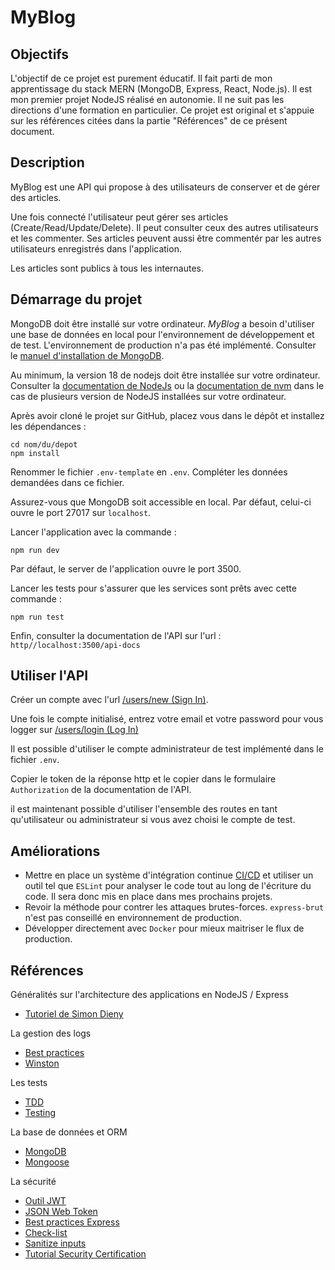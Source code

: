 # MyBlog

## Objectifs

L'objectif de ce projet est purement éducatif. Il fait parti de mon apprentissage du stack MERN (MongoDB, Express, React, Node.js). Il est mon premier projet NodeJS réalisé en autonomie. Il ne suit pas les directions d'une formation en particulier. Ce projet est original et s'appuie sur les références citées dans la partie "Références" de ce présent document.

## Description

MyBlog est une API qui propose à des utilisateurs de conserver et de gérer des articles.

Une fois connecté l'utilisateur peut gérer ses articles (Create/Read/Update/Delete). Il peut consulter ceux des autres utilisateurs et les commenter. Ses articles peuvent aussi être commentér par les autres utilisateurs enregistrés dans l'application.

Les articles sont publics à tous les internautes.

## Démarrage du projet

MongoDB doit être installé sur votre ordinateur. *MyBlog* a besoin d'utiliser une base de données en local pour l'environnement de développement et de test. L'environnement de production n'a pas été implémenté. Consulter le [manuel d'installation de MongoDB](https://www.mongodb.com/docs/manual/administration/install-community/).

Au minimum, la version 18 de nodejs doit être installée sur votre ordinateur. Consulter la [documentation de NodeJs](https://nodejs.org/en/download/) ou la [documentation de nvm](https://www.linode.com/docs/guides/how-to-install-use-node-version-manager-nvm/) dans le cas de plusieurs version de NodeJS installées sur votre ordinateur.

Après avoir cloné le projet sur GitHub, placez vous dans le dépôt et installez les dépendances :

```shell
cd nom/du/depot
npm install
```

Renommer le fichier `.env-template` en `.env`. Compléter les données demandées dans ce fichier.

Assurez-vous que MongoDB soit accessible en local. Par défaut, celui-ci ouvre le port 27017 sur `localhost`.  

Lancer l'application avec la commande :

```shell
npm run dev
```

Par défaut, le server de l'application ouvre le port 3500.

Lancer les tests pour s'assurer que les services sont prêts avec cette commande :

```shell
npm run test
```

Enfin, consulter la documentation de l'API sur l'url : `http//localhost:3500/api-docs`

## Utiliser l'API

Créer un compte avec l'url [/users/new (Sign In)](http//localhost:3500/api-docs/#/Users/post_users_new).

Une fois le compte initialisé, entrez votre email et votre password pour vous logger sur [/users/login (Log In)](http//localhost:3500/api-docs/#/Users/post_users_new)

Il est possible d'utiliser le compte administrateur de test implémenté dans le fichier `.env`.

Copier le token de la réponse http et le copier dans le formulaire `Authorization` de la documentation de l'API.

il est maintenant possible d'utiliser l'ensemble des routes en tant qu'utilisateur ou administrateur si vous avez choisi le compte de test.

## Améliorations

* Mettre en place un système d'intégration continue [CI/CD](https://semaphoreci.com/community/tutorials/getting-started-with-node-js-and-mocha#h-continuous-integration-for-nodejs) et utiliser un outil tel que `ESLint` pour analyser le code tout au long de l'écriture du code. Il sera donc mis en place dans mes prochains projets.
* Revoir la méthode pour contrer les attaques brutes-forces. `express-brut` n'est pas conseillé en environnement de production.
* Développer directement avec `Docker` pour mieux maitriser le flux de production.

## Références

Généralités sur l'architecture des applications en NodeJS / Express

* [Tutoriel de Simon Dieny](https://www.youtube.com/watch?v=NRxzvpdduvQ&t=29162s)

La gestion des logs

* [Best practices](https://www.youtube.com/watch?v=DIzJC8wRp-s)
* [Winston](https://www.youtube.com/watch?v=2UTER21MCdk)

Les tests

* [TDD](https://www.youtube.com/watch?v=M44umyYPiuo&t=420s)
* [Testing](https://www.freecodecamp.org/learn/quality-assurance/)

La base de données et ORM

* [MongoDB](https://www.youtube.com/watch?v=ExcRbA7fy_A&list=PL4cUxeGkcC9h77dJ-QJlwGlZlTd4ecZOA)
* [Mongoose](https://mongoosejs.com/)

La sécurité

* [Outil JWT](https://jwt.io/)
* [JSON Web Token](https://www.npmjs.com/package/jsonwebtoken)
* [Best practices Express](https://expressjs.com/en/advanced/best-practice-security.html)
* [Check-list](https://blog.risingstack.com/node-js-security-checklist/)
* [Sanitize inputs](https://express-validator.github.io/docs)
* [Tutorial Security Certification](https://www.freecodecamp.org/learn/information-security/)
